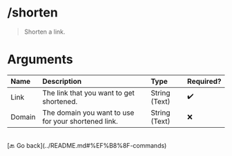 # /shorten
> Shorten a link. 

# Arguments

| Name | Description | Type | Required? | 
| :-- | :-- | :-- | :-- | 
| Link | The link that you want to get shortened. | String (Text) | ✔️ 
| Domain | The domain you want to use for your shortened link. | String (Text) | ❌ 


<br>
 [🔙 Go back](../README.md#%EF%B8%8F-commands)